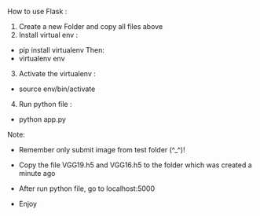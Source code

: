 How to use Flask :
1. Create a new Folder and copy all files above
2. Install virtual env : 
  - pip install virtualenv
  Then:
  - virtualenv env
3. Activate the virtualenv :
  - source env/bin/activate
4. Run python file :
  - python app.py

Note:  
- Remember only submit image from test folder (^_^)!

- Copy the file VGG19.h5 and VGG16.h5 to the folder which was created a minute ago

- After run python file, go to localhost:5000

- Enjoy
